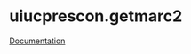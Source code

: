 # uiucprescon.getmarc2

[Documentation](https://www.library.illinois.edu/dccdocs/getmarc2/index.html)
